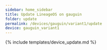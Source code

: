 ```yaml
---
sidebar: home_sidebar
title: Update LineageOS on gauguin
folder: update
permalink: /devices/gauguin/variant1/update
device: gauguin_variant1
---
```

{% include templates/device_update.md %}
